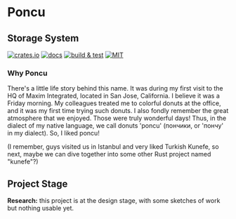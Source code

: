 # Poncu

## Storage System

[![crates.io](https://img.shields.io/crates/v/poncu)](https://crates.io/crates/poncu)
[![docs](https://img.shields.io/docsrs/poncu)](https://docs.rs/poncu)
[![build & test](https://github.com/sheroz/poncu/actions/workflows/ci.yml/badge.svg)](https://github.com/sheroz/poncu/actions/workflows/ci.yml)
[![MIT](https://img.shields.io/github/license/sheroz/poncu)](https://github.com/sheroz/poncu/tree/main/LICENSE.txt)

### Why Poncu

There's a little life story behind this name. It was during my first visit to the HQ of Maxim Integrated, located in San Jose, California. I believe it was a Friday morning. My colleagues treated me to colorful donuts at the office, and it was my first time trying such donuts. I also fondly remember the great atmosphere that we enjoyed. Those were truly wonderful days! Thus, in the dialect of my native language, we call donuts 'poncu' (пончики, or 'пончу' in my dialect). So, I liked poncu!

(I remember, guys visited us in Istanbul and very liked Turkish Kunefe, so next, maybe we can dive together into some other Rust project named "kunefe"?)

## Project Stage

**Research:** this project is at the design stage, with some sketches of work but nothing usable yet.
